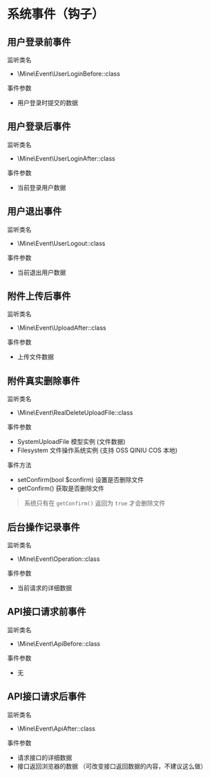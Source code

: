 # 系统事件（钩子）

## 用户登录前事件

监听类名
- \Mine\Event\UserLoginBefore::class

事件参数
- 用户登录时提交的数据

## 用户登录后事件

监听类名
- \Mine\Event\UserLoginAfter::class

事件参数
- 当前登录用户数据

## 用户退出事件

监听类名
- \Mine\Event\UserLogout::class

事件参数
- 当前退出用户数据

## 附件上传后事件

监听类名
- \Mine\Event\UploadAfter::class

事件参数
- 上传文件数据

## 附件真实删除事件

监听类名
- \Mine\Event\RealDeleteUploadFile::class

事件参数
- SystemUploadFile 模型实例 (文件数据)
- Filesystem 文件操作系统实例 (支持 OSS QINIU COS 本地)

事件方法
- setConfirm(bool $confirm) 设置是否删除文件
- getConfirm() 获取是否删除文件

> 系统只有在 `getConfirm()` 返回为 `true` 才会删除文件

## 后台操作记录事件

监听类名
- \Mine\Event\Operation::class

事件参数
- 当前请求的详细数据

## API接口请求前事件

监听类名
- \Mine\Event\ApiBefore::class

事件参数
- 无

## API接口请求后事件

监听类名
- \Mine\Event\ApiAfter::class

事件参数
- 请求接口的详细数据
- 接口返回浏览器的数据 （可改变接口返回数据的内容，不建议这么做）
